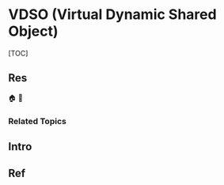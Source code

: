 # VDSO (Virtual Dynamic Shared Object)

[TOC]



## Res
🏠 
🚧 


### Related Topics



## Intro



## Ref
